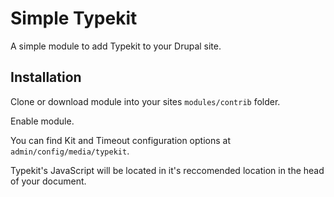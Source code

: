 # Simple Typekit
A simple module to add Typekit to your Drupal site.

## Installation

Clone or download module into your sites `modules/contrib` folder.

Enable module. 

You can find Kit and Timeout configuration options at `admin/config/media/typekit`.

Typekit's JavaScript will be located in it's reccomended location in the head of your document.
